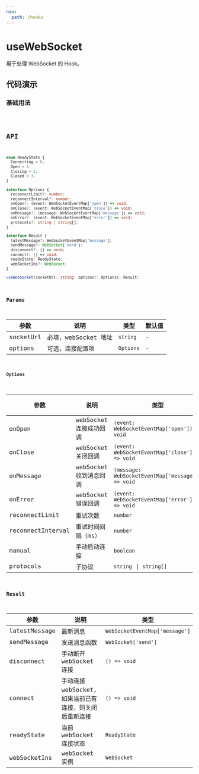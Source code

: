```yaml
---
nav:
  path: /hooks
---
```


# useWebSocket

用于处理 WebSocket 的 Hook。

## 代码演示

### 基础用法

<code src="./demo/demo1.tsx" />

## API

```typescript
enum ReadyState {
  Connecting = 0,
  Open = 1,
  Closing = 2,
  Closed = 3,
}

interface Options {
  reconnectLimit?: number;
  reconnectInterval?: number;
  onOpen?: (event: WebSocketEventMap['open']) => void;
  onClose?: (event: WebSocketEventMap['close']) => void;
  onMessage?: (message: WebSocketEventMap['message']) => void;
  onError?: (event: WebSocketEventMap['error']) => void;
  protocols?: string | string[];
}

interface Result {
  latestMessage?: WebSocketEventMap['message'];
  sendMessage?: WebSocket['send'];
  disconnect?: () => void;
  connect?: () => void;
  readyState: ReadyState;
  webSocketIns?: WebSocket;
}

useWebSocket(socketUrl: string, options?: Options): Result;
```

### Params

| 参数      | 说明                 | 类型      | 默认值 |
|-----------|----------------------|-----------|--------|
| socketUrl | 必填，webSocket 地址 | `string`  | -      |
| options   | 可选，连接配置项     | `Options` | -      |

#### Options

| 参数              | 说明                   | 类型                                              | 默认值  |
|-------------------|------------------------|---------------------------------------------------|---------|
| onOpen            | webSocket 连接成功回调 | `(event: WebSocketEventMap['open']) => void`      | -       |
| onClose           | webSocket 关闭回调     | `(event: WebSocketEventMap['close']) => void`     | -       |
| onMessage         | webSocket 收到消息回调 | `(message: WebSocketEventMap['message']) => void` | -       |
| onError           | webSocket 错误回调     | `(event: WebSocketEventMap['error']) => void`     | -       |
| reconnectLimit    | 重试次数               | `number`                                          | `3`     |
| reconnectInterval | 重试时间间隔（ms）     | `number`                                          | `3000`  |
| manual            | 手动启动连接           | `boolean`                                         | `false` |
| protocols         | 子协议                 | `string` \| `string[]`                            | -       |

### Result

| 参数          | 说明                                                   | 类型                           |
|---------------|--------------------------------------------------------|--------------------------------|
| latestMessage | 最新消息                                               | `WebSocketEventMap['message']` |
| sendMessage   | 发送消息函数                                           | `WebSocket['send']`            |
| disconnect    | 手动断开 webSocket 连接                                | `() => void`                   |
| connect       | 手动连接 webSocket，如果当前已有连接，则关闭后重新连接 | `() => void`                   |
| readyState    | 当前 webSocket 连接状态                                | `ReadyState`                   |
| webSocketIns  | webSocket 实例                                         | `WebSocket`                    |
